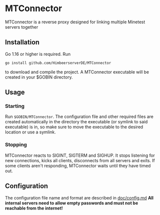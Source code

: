# MTConnector
MTConnector is a reverse proxy designed for linking multiple Minetest servers together
## Installation
Go 1.16 or higher is required. Run

`go install github.com/HimbeerserverDE/MTConnector`

to download and compile the project. A MTConnector executable
will be created in your $GOBIN directory.
## Usage
### Starting
Run `$GOBIN/MTConnector`. The configuration file and other required
files are created automatically in the directory the executable
(or symlink to said executable) is in, so make sure to move the
executable to the desired location or use a symlink.
### Stopping
MTConnector reacts to SIGINT, SIGTERM and SIGHUP. It stops listening
for new connections, kicks all clients, disconnects from all servers
and exits. If some clients aren't responding, MTConnector waits until
they have timed out.
## Configuration
The configuration file name and format are described in [doc/config.md](doc/config.md)
**All internal servers need to allow empty passwords and must not be reachable from the internet!**
